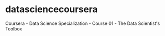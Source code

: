 # datasciencecoursera
Coursera - Data Science Specialization - Course 01 - The Data Scientist's Toolbox

